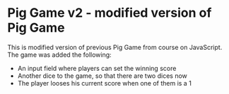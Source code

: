 <h1>Pig Game v2 - modified version of Pig Game</h1>

<p>This is modified version of previous Pig Game from course on JavaScript. The game was added the following:</p>

<ul>
<li>An input field where players can set the winning score</li>
<li>Another dice to the game, so that there are two dices now</li>
<li>The player looses his current score when one of them is a 1</li>
</ul>

